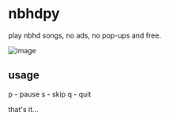 # nbhdpy
play nbhd songs, no ads, no pop-ups and free.

![image](https://github.com/user-attachments/assets/e85f7155-ecb0-423f-9ec0-7ad122a9e678)

## usage
p - pause
s - skip
q - quit

that's it...
